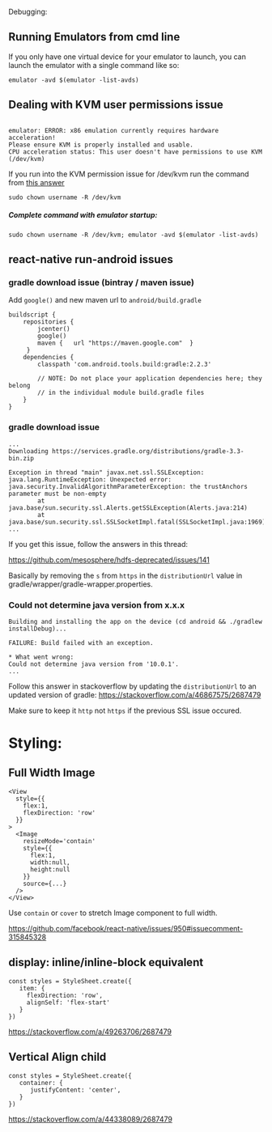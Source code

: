 Debugging:

## Running Emulators from cmd line

If you only have one virtual device for your emulator to launch, you can launch the emulator with a single command like so:

```
emulator -avd $(emulator -list-avds)
```

## Dealing with KVM user permissions issue

```

emulator: ERROR: x86 emulation currently requires hardware acceleration!
Please ensure KVM is properly installed and usable.
CPU acceleration status: This user doesn't have permissions to use KVM (/dev/kvm)

```

If you run into the KVM permission issue for /dev/kvm run the command from [this answer](https://stackoverflow.com/a/50287739/2687479)

```
sudo chown username -R /dev/kvm
```

##### Complete command with emulator startup:

```
sudo chown username -R /dev/kvm; emulator -avd $(emulator -list-avds)
```

## react-native run-android issues


### gradle download issue (bintray / maven issue)

Add `google()` and new maven url to `android/build.gradle`

```
buildscript {
    repositories {
        jcenter()
        google()
        maven {   url "https://maven.google.com"  }
     }
    dependencies {
        classpath 'com.android.tools.build:gradle:2.2.3'

        // NOTE: Do not place your application dependencies here; they belong
        // in the individual module build.gradle files
    }
}

```

### gradle download issue

```
...
Downloading https://services.gradle.org/distributions/gradle-3.3-bin.zip     

Exception in thread "main" javax.net.ssl.SSLException: java.lang.RuntimeException: Unexpected error: java.security.InvalidAlgorithmParameterException: the trustAnchors parameter must be non-empty
        at java.base/sun.security.ssl.Alerts.getSSLException(Alerts.java:214)                                                                             
        at java.base/sun.security.ssl.SSLSocketImpl.fatal(SSLSocketImpl.java:1969)                                                                        
...
```

If you get this issue, follow the answers in this thread:

https://github.com/mesosphere/hdfs-deprecated/issues/141

Basically by removing the `s` from `https` in the `distributionUrl` value in gradle/wrapper/gradle-wrapper.properties.

### Could not determine java version from x.x.x

```
Building and installing the app on the device (cd android && ./gradlew installDebug)...

FAILURE: Build failed with an exception.

* What went wrong:
Could not determine java version from '10.0.1'.
...
```

Follow this answer in stackoverflow by updating the `distributionUrl` to an updated version of gradle: https://stackoverflow.com/a/46867575/2687479

Make sure to keep it `http` not `https` if the previous SSL issue occured.

# Styling:

## Full Width Image

```
<View 
  style={{
    flex:1,
    flexDirection: 'row'
  }}
>
  <Image
    resizeMode='contain'
    style={{
      flex:1,
      width:null,
      height:null
    }}
    source={...}
  />
</View>
```

Use `contain` or `cover` to stretch Image component to full width.

https://github.com/facebook/react-native/issues/950#issuecomment-315845328

## display: inline/inline-block equivalent

```
const styles = StyleSheet.create({
   item: {
     flexDirection: 'row', 
     alignSelf: 'flex-start'
   }
})
```

https://stackoverflow.com/a/49263706/2687479

## Vertical Align child

```
const styles = StyleSheet.create({
   container: {
      justifyContent: 'center',
   }
})

```

https://stackoverflow.com/a/44338089/2687479
